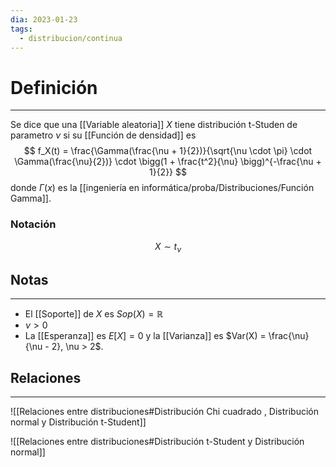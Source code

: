 ```yaml
---
dia: 2023-01-23
tags:
  - distribucion/continua
---
```

# Definición
---
Se dice que una [[Variable aleatoria]] $X$ tiene distribución t-Studen de parametro $\nu$ si su [[Función de densidad]] es $$ f_X(t) = \frac{\Gamma(\frac{\nu + 1}{2})}{\sqrt{\nu \cdot \pi} \cdot \Gamma(\frac{\nu}{2})} \cdot \bigg(1 + \frac{t^2}{\nu} \bigg)^{-\frac{\nu + 1}{2}} $$ donde $\Gamma(x)$ es la [[ingeniería en informática/proba/Distribuciones/Función Gamma]].

### Notación
$$ X \sim t_\nu $$
## Notas
---
* El [[Soporte]] de $X$ es $Sop(X) = \mathbb{R}$ 
* $\nu > 0$
* La [[Esperanza]] es $E[X] = 0$ y la [[Varianza]] es $Var(X) = \frac{\nu}{\nu - 2}, \nu > 2$.

## Relaciones
---
![[Relaciones entre distribuciones#Distribución Chi cuadrado , Distribución normal y Distribución t-Student]]

![[Relaciones entre distribuciones#Distribución t-Student y Distribución normal]]
